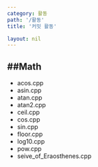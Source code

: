 ```yaml
---
category: 활동
path: '/활동'
title: '커밋 활동'

layout: nil
---
```


##Math
-------
- acos.cpp
- asin.cpp
- atan.cpp
- atan2.cpp
- ceil.cpp
- cos.cpp
- sin.cpp
- floor.cpp
- log10.cpp
- pow.cpp
- seive_of_Eraosthenes.cpp

